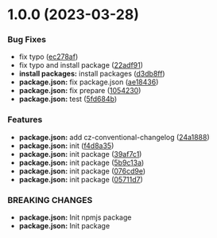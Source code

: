 # 1.0.0 (2023-03-28)


### Bug Fixes

* fix typo ([ec278af](https://github.com/dnt-team/impetus-typegen/commit/ec278af67ec13477cd7125036b4027c3be8d0c0e))
* fix typo and install package ([22adf91](https://github.com/dnt-team/impetus-typegen/commit/22adf91c7e64cc7d72dd51764ed2c827291f1eb6))
* **install packages:** install packages ([d3db8ff](https://github.com/dnt-team/impetus-typegen/commit/d3db8ffc627d215420aee321b18a6625946cc500))
* **package.json:** fix package.json ([ae18436](https://github.com/dnt-team/impetus-typegen/commit/ae1843650cc4b89e764005f89ecde7d84581d1b1))
* **package.json:** fix prepare ([1054230](https://github.com/dnt-team/impetus-typegen/commit/1054230d542fb22ebe3a58a27a9c8a97a1b34b21))
* **package.json:** test ([5fd684b](https://github.com/dnt-team/impetus-typegen/commit/5fd684b91714562098f52e5c2efd724d3b8a3f87))


### Features

* **package.json:** add cz-conventional-changelog ([24a1888](https://github.com/dnt-team/impetus-typegen/commit/24a18882ea1f14be83ff2261dccfb91bb7085309))
* **package.json:** init ([f4d8a35](https://github.com/dnt-team/impetus-typegen/commit/f4d8a35ed2ca0497c916fbe67f4b11b6560aeb46))
* **package.json:** init package ([39af7c1](https://github.com/dnt-team/impetus-typegen/commit/39af7c17a9ca67b8845772b3a7e74c5b62cee804))
* **package.json:** init package ([5b9c13a](https://github.com/dnt-team/impetus-typegen/commit/5b9c13a2640459e2e9b5c1670a9578db8d721217))
* **package.json:** init package ([076cd9e](https://github.com/dnt-team/impetus-typegen/commit/076cd9ee50a04d412cf536ec9d16f8e21aa7b34c))
* **package.json:** init package ([05711d7](https://github.com/dnt-team/impetus-typegen/commit/05711d7209b50df513e8c22b3b89e81fcee728be))


### BREAKING CHANGES

* **package.json:** Init npmjs package
* **package.json:** Init package
